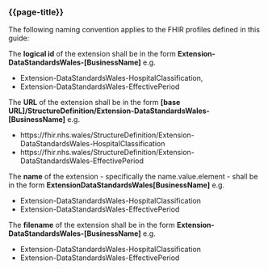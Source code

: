 ### {{page-title}}
The following naming convention applies to the FHIR profiles defined in this guide:

The **logical id** of the extension shall be in the form **Extension-DataStandardsWales-[BusinessName]** e.g.
* Extension-DataStandardsWales-HospitalClassification,
* Extension-DataStandardsWales-EffectivePeriod

The **URL** of the extension shall be in the form
**[base URL]/StructureDefinition/Extension-DataStandardsWales-[BusinessName]** e.g. 
* https&#58;//fhir.nhs.wales/StructureDefinition/Extension-DataStandardsWales-HospitalClassification
* https&#58;//fhir.nhs.wales/StructureDefinition/Extension-DataStandardsWales-EffectivePeriod

The **name** of the extension - specifically the name.value.element - shall be in the form **ExtensionDataStandardsWales[BusinessName]** e.g. 
* Extension-DataStandardsWales-HospitalClassification
* Extension-DataStandardsWales-EffectivePeriod

The **filename** of the extension shall be in the form **Extension-DataStandardsWales-[BusinessName]** e.g. 
* Extension-DataStandardsWales-HospitalClassification
* Extension-DataStandardsWales-EffectivePeriod

<br>